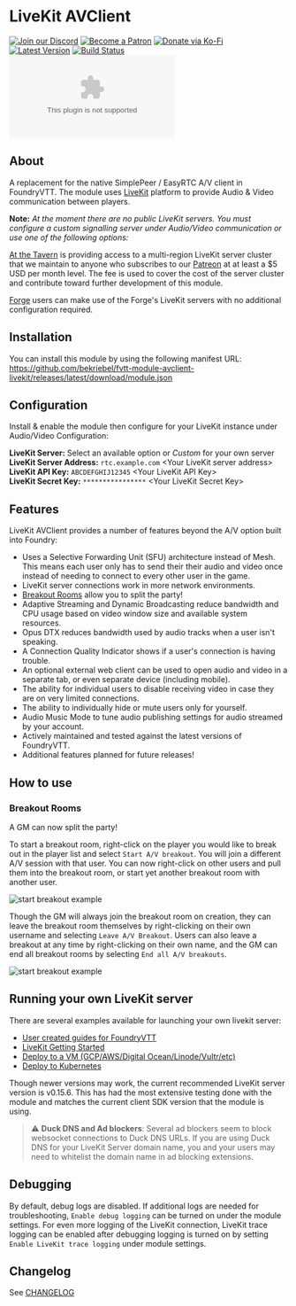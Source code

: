 # LiveKit AVClient

[![Join our Discord](https://img.shields.io/discord/909201876740890694?color=5865F2&logo=discord&logoColor=white)](https://discord.gg/Tcp9JtbpC5)
[![Become a Patron](https://img.shields.io/badge/support-patreon-orange.svg?logo=patreon)](https://tavern.at/patreon)
[![Donate via Ko-Fi](https://img.shields.io/badge/donate-ko--fi-red.svg?logo=ko-fi)](https://ko-fi.com/bekit)  
[![Latest Version](https://img.shields.io/github/v/tag/bekriebel/fvtt-module-avclient-livekit?label=version)](https://github.com/bekriebel/fvtt-module-avclient-livekit/releases)
[![Build Status](https://img.shields.io/github/workflow/status/bekriebel/fvtt-module-avclient-livekit/Release%20FoundryVTT%20Module)](https://github.com/bekriebel/fvtt-module-avclient-livekit/actions/workflows/release-fvtt-module.yml)
[![Download Count](https://img.shields.io/github/downloads/bekriebel/fvtt-module-avclient-livekit/latest/fvtt-module-avclient-livekit.zip)](https://github.com/bekriebel/fvtt-module-avclient-livekit/releases)

## About

A replacement for the native SimplePeer / EasyRTC A/V client in FoundryVTT. The module uses [LiveKit](https://livekit.io/) platform to provide Audio & Video communication between players.

**Note:** _At the moment there are no public LiveKit servers. You must configure a custom signalling server under Audio/Video communication or use one of the following options:_

[At the Tavern](https://tavern.at) is providing access to a multi-region LiveKit server cluster that we maintain to anyone who subscribes to our [Patreon](https://www.patreon.com/bekit) at at least a $5 USD per month level. The fee is used to cover the cost of the server cluster and contribute toward further development of this module.

[Forge](https://forge-vtt.com/) users can make use of the Forge's LiveKit servers with no additional configuration required.

## Installation

You can install this module by using the following manifest URL: https://github.com/bekriebel/fvtt-module-avclient-livekit/releases/latest/download/module.json

## Configuration

Install & enable the module then configure for your LiveKit instance under Audio/Video Configuration:

**LiveKit Server:** Select an available option or _Custom_ for your own server  
**LiveKit Server Address:** `rtc.example.com` \<Your LiveKit server address\>  
**LiveKit API Key:** `ABCDEFGHIJ12345` \<Your LiveKit API Key>  
**LiveKit Secret Key:** `****************` \<Your LiveKit Secret Key\>

## Features

LiveKit AVClient provides a number of features beyond the A/V option built into Foundry:

- Uses a Selective Forwarding Unit (SFU) architecture instead of Mesh. This means each user only has to send their their audio and video once instead of needing to connect to every other user in the game.
- LiveKit server connections work in more network environments.
- [Breakout Rooms](#breakout-rooms) allow you to split the party!
- Adaptive Streaming and Dynamic Broadcasting reduce bandwidth and CPU usage based on video window size and available system resources.
- Opus DTX reduces bandwidth used by audio tracks when a user isn't speaking.
- A Connection Quality Indicator shows if a user's connection is having trouble.
- An optional external web client can be used to open audio and video in a separate tab, or even separate device (including mobile).
- The ability for individual users to disable receiving video in case they are on very limited connections.
- The ability to individually hide or mute users only for yourself.
- Audio Music Mode to tune audio publishing settings for audio streamed by your account.
- Actively maintained and tested against the latest versions of FoundryVTT.
- Additional features planned for future releases!

## How to use

### **Breakout Rooms**

A GM can now split the party!

To start a breakout room, right-click on the player you would like to break out in the player list and select `Start A/V breakout`. You will join a different A/V session with that user. You can now right-click on other users and pull them into the breakout room, or start yet another breakout room with another user.

![start breakout example](https://raw.githubusercontent.com/bekriebel/fvtt-module-avclient-livekit/main/images/example_start-breakout.png)

Though the GM will always join the breakout room on creation, they can leave the breakout room themselves by right-clicking on their own username and selecting `Leave A/V Breakout`. Users can also leave a breakout at any time by right-clicking on their own name, and the GM can end all breakout rooms by selecting `End all A/V breakouts`.

![start breakout example](https://raw.githubusercontent.com/bekriebel/fvtt-module-avclient-livekit/main/images/example_end-breakout.png)

## Running your own LiveKit server

There are several examples available for launching your own livekit server:

- [User created guides for FoundryVTT](https://github.com/bekriebel/fvtt-module-avclient-livekit/wiki)
- [LiveKit Getting Started](https://docs.livekit.io/guides/getting-started)
- [Deploy to a VM (GCP/AWS/Digital Ocean/Linode/Vultr/etc)](https://docs.livekit.io/deploy/vm)
- [Deploy to Kubernetes](https://docs.livekit.io/deploy/kubernetes)

Though newer versions may work, the current recommended LiveKit server version is v0.15.6. This has had the most extensive testing done with the module and matches the current client SDK version that the module is using.

> :warning: **Duck DNS and Ad blockers**: Several ad blockers seem to block websocket connections to Duck DNS URLs. If you are using Duck DNS for your LiveKit Server domain name, you and your users may need to whitelist the domain name in ad blocking extensions.

## Debugging

By default, debug logs are disabled. If additional logs are needed for troubleshooting, `Enable debug logging` can be turned on under the module settings. For even more logging of the LiveKit connection, LiveKit trace logging can be enabled after debugging logging is turned on by setting `Enable LiveKit trace logging` under module settings.

## Changelog

See [CHANGELOG](/CHANGELOG.md)
